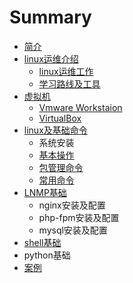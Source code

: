 # Summary

* [简介](README.md)
* [linux运维介绍](yun-wei-jie-shao.md)
  * [linux运维工作](linuxyun-wei-gong-zuo.md)
  * [学习路线及工具](yun-wei-jie-shao/xue-xi-lu-xian-ji-gong-ju.md)
* [虚拟机](di-er-zhang-xu-ni-ji-xue-xi.md)
  * [Vmware Workstaion](di-er-zhang-xu-ni-ji-xue-xi/vmware-workstaion.md)
  * [VirtualBox](di-er-zhang-xu-ni-ji-xue-xi/virtualbox.md)
* [linux及基础命令](linuxji-ji-chu-ming-ling.md)
  * 系统安装
  * [基本操作](linuxji-ji-chu-ming-ling/ji-ben-cao-zuo.md)
  * [包管理命令](linuxji-ji-chu-ming-ling/bao-guan-li-ming-ling.md)
  * [常用命令](linuxji-ji-chu-ming-ling/chang-yong-ming-ling.md)
* [LNMP基础](lnmpji-chu.md)
  * nginx安装及配置
  * php-fpm安装及配置
  * mysql安装及配置
* [shell基础](shellji-chu.md)
* python基础
* [案例](chang-jian-an-li.md)

